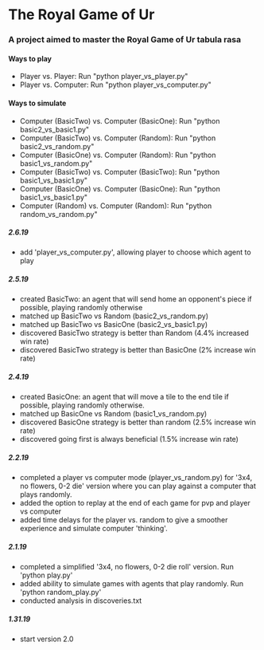 # The Royal Game of Ur

### A project aimed to master the Royal Game of Ur tabula rasa

#### Ways to play 
- Player vs. Player: Run "python player_vs_player.py"
- Player vs. Computer: Run "python player_vs_computer.py"

#### Ways to simulate
- Computer (BasicTwo) vs. Computer (BasicOne): Run "python basic2_vs_basic1.py"
- Computer (BasicTwo) vs. Computer (Random): Run "python basic2_vs_random.py"
- Computer (BasicOne) vs. Computer (Random): Run "python basic1_vs_random.py"
- Computer (BasicTwo) vs. Computer (BasicTwo): Run "python basic1_vs_basic1.py"
- Computer (BasicOne) vs. Computer (BasicOne): Run "python basic1_vs_basic1.py"
- Computer (Random) vs. Computer (Random): Run "python random_vs_random.py"

##### 2.6.19 
- add 'player_vs_computer.py', allowing player to choose which agent to play

##### 2.5.19
- created BasicTwo: an agent that will send home an opponent's piece if possible, playing randomly otherwise 
- matched up BasicTwo vs Random (basic2_vs_random.py)
- matched up BasicTwo vs BasicOne (basic2_vs_basic1.py)
- discovered BasicTwo strategy is better than Random (4.4% increased win rate)
- discovered BasicTwo strategy is better than BasicOne (2% increase win rate)

##### 2.4.19 
- created BasicOne: an agent that will move a tile to the end tile if possible, playing randomly otherwise. 
- matched up BasicOne vs Random (basic1_vs_random.py)
- discovered BasicOne strategy is better than random (2.5% increase win rate)
- discovered going first is always beneficial (1.5% increase win rate)

##### 2.2.19
- completed a player vs computer mode (player_vs_random.py) for '3x4, no flowers, 0-2 die' version where you can play against a computer that plays randomly. 
- added the option to replay at the end of each game for pvp and player vs computer
- added time delays for the player vs. random to give a smoother experience and simulate computer 'thinking'.

##### 2.1.19
- completed a simplified '3x4, no flowers, 0-2 die roll' version. Run 'python play.py'
- added ability to simulate games with agents that play randomly. Run 'python random_play.py' 
- conducted analysis in discoveries.txt

##### 1.31.19
- start version 2.0